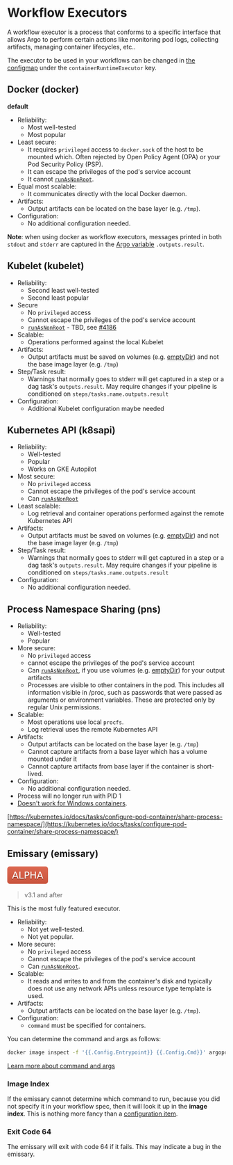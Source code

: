# Workflow Executors

A workflow executor is a process that conforms to a specific interface that allows Argo to perform certain actions like monitoring pod logs, collecting artifacts, managing container lifecycles, etc..

The executor to be used in your workflows can be changed in [the configmap](./workflow-controller-configmap.yaml) under the `containerRuntimeExecutor` key.


## Docker (docker)

**default**

* Reliability:
    * Most well-tested
    * Most popular
* Least secure:
    * It requires `privileged` access to `docker.sock` of the host to be mounted which. Often rejected by Open Policy Agent (OPA) or your Pod Security Policy (PSP).
    * It can escape the privileges of the pod's service account
    * It cannot [`runAsNonRoot`](workflow-pod-security-context.md).
* Equal most scalable:
    * It communicates directly with the local Docker daemon.
* Artifacts:
    * Output artifacts can be located on the base layer (e.g. `/tmp`).
* Configuration:
    * No additional configuration needed.

**Note**: when using docker as workflow executors, messages printed in both `stdout` and `stderr` are captured in the [Argo variable](./variables.md#scripttemplate) `.outputs.result`.

## Kubelet (kubelet)

* Reliability:
    * Second least well-tested
    * Second least popular
* Secure
    * No `privileged` access
    * Cannot escape the privileges of the pod's service account
    * [`runAsNonRoot`](workflow-pod-security-context.md) - TBD, see [#4186](https://github.com/argoproj/argo-workflows/issues/4186)
* Scalable:
    * Operations performed against the local Kubelet
* Artifacts:
    * Output artifacts must be saved on volumes (e.g. [emptyDir](empty-dir.md)) and not the base image layer (e.g. `/tmp`)
* Step/Task result:
    * Warnings that normally goes to stderr will get captured in a step or a dag task's `outputs.result`. May require changes if your pipeline is conditioned on `steps/tasks.name.outputs.result`
* Configuration:
    * Additional Kubelet configuration maybe needed

## Kubernetes API (k8sapi)

* Reliability:
    * Well-tested
    * Popular
    * Works on GKE Autopilot
* Most secure:
    * No `privileged` access
    * Cannot escape the privileges of the pod's service account
    * Can [`runAsNonRoot`](workflow-pod-security-context.md)
* Least scalable:
    * Log retrieval and container operations performed against the remote Kubernetes API
* Artifacts:
    * Output artifacts must be saved on volumes (e.g. [emptyDir](empty-dir.md)) and not the base image layer (e.g. `/tmp`)
* Step/Task result:
    * Warnings that normally goes to stderr will get captured in a step or a dag task's `outputs.result`. May require changes if your pipeline is conditioned on `steps/tasks.name.outputs.result`
* Configuration:
    * No additional configuration needed.

## Process Namespace Sharing (pns)

* Reliability:
    * Well-tested
    * Popular
* More secure:
    * No `privileged` access
    * cannot escape the privileges of the pod's service account
    * Can [`runAsNonRoot`](workflow-pod-security-context.md), if you use volumes (e.g. [emptyDir](empty-dir.md)) for your output artifacts
    * Processes are visible to other containers in the pod. This includes all information visible in /proc, such as passwords that were passed as arguments or environment variables. These are protected only by regular Unix permissions.
* Scalable:
    * Most operations use local `procfs`.
    * Log retrieval uses the remote Kubernetes API
* Artifacts:
    * Output artifacts can be located on the base layer (e.g. `/tmp`)
    * Cannot capture artifacts from a base layer which has a volume mounted under it
    * Cannot capture artifacts from base layer if the container is short-lived.
* Configuration:
    * No additional configuration needed.
* Process will no longer run with PID 1
* [Doesn't work for Windows containers](https://kubernetes.io/docs/setup/production-environment/windows/intro-windows-in-kubernetes/#v1-pod).

[https://kubernetes.io/docs/tasks/configure-pod-container/share-process-namespace/](https://kubernetes.io/docs/tasks/configure-pod-container/share-process-namespace/)

## Emissary (emissary)

![alpha](assets/alpha.svg)

> v3.1 and after

This is the most fully featured executor.

* Reliability:
    * Not yet well-tested.
    * Not yet popular.
* More secure:
    * No `privileged` access
    * Cannot escape the privileges of the pod's service account
    * Can [`runAsNonRoot`](workflow-pod-security-context.md).
* Scalable:
    * It reads and writes to and from the container's disk and typically does not use any network APIs unless resource
      type template is used.
* Artifacts:
    * Output artifacts can be located on the base layer (e.g. `/tmp`).
* Configuration:
    * `command` must be specified for containers. 
  
You can determine the command and args as follows:

```bash
docker image inspect -f '{{.Config.Entrypoint}} {{.Config.Cmd}}' argoproj/argosay:v2
```

[Learn more about command and args](https://kubernetes.io/docs/tasks/inject-data-application/define-command-argument-container/#notes
)

### Image Index

If the emissary cannot determine which command to run, because you did not specify it in your workflow spec, then it
will look it up in the **image index**. This is nothing more fancy than
a [configuration item](workflow-controller-configmap.yaml).

### Exit Code 64

The emissary will exit with code 64 if it fails. This may indicate a bug in the emissary.